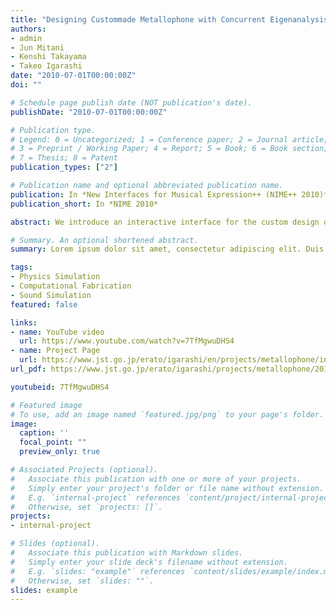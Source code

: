```yaml
---
title: "Designing Custommade Metallophone with Concurrent Eigenanalysis"
authors:
- admin
- Jun Mitani
- Kenshi Takayama
- Takeo Igarashi
date: "2010-07-01T00:00:00Z"
doi: ""

# Schedule page publish date (NOT publication's date).
publishDate: "2010-07-01T00:00:00Z"

# Publication type.
# Legend: 0 = Uncategorized; 1 = Conference paper; 2 = Journal article;
# 3 = Preprint / Working Paper; 4 = Report; 5 = Book; 6 = Book section;
# 7 = Thesis; 8 = Patent
publication_types: ["2"]

# Publication name and optional abbreviated publication name.
publication: In *New Interfaces for Musical Expression++ (NIME++ 2010)*
publication_short: In *NIME 2010*

abstract: We introduce an interactive interface for the custom design of metallophones. The shape of each plate must be determined in the design process so that the metallophone will produce the proper tone when struck with a mallet. Unfortunately, the relationship between plate shape and tone is complex, which makes it difficult to design plates with arbitrary shapes. Our system addresses this problem by running a concurrent numerical eigenanalysis during interactive geometry editing. It continuously presents a predicted tone to the user with both visual and audio feedback, thus making it possible to design a plate with any desired shape and tone. We developed this system to demonstrate the effectiveness of integrating real-time finite element method analysis into geometric editing to facilitate the design of custom-made musical instruments. An informal study demonstrated the ability of technically unsophisticated user to apply the system to complex metallophone design.

# Summary. An optional shortened abstract.
summary: Lorem ipsum dolor sit amet, consectetur adipiscing elit. Duis posuere tellus ac convallis placerat. Proin tincidunt magna sed ex sollicitudin condimentum.

tags:
- Physics Simulation
- Computational Fabrication
- Sound Simulation
featured: false

links:
- name: YouTube video
  url: https://www.youtube.com/watch?v=7TfMgwuDHS4
- name: Project Page
  url: https://www.jst.go.jp/erato/igarashi/en/projects/metallophone/index.html
url_pdf: https://www.jst.go.jp/erato/igarashi/projects/metallophone/2010-nime.pdf

youtubeid: 7TfMgwuDHS4

# Featured image
# To use, add an image named `featured.jpg/png` to your page's folder. 
image:
  caption: ''
  focal_point: ""
  preview_only: true

# Associated Projects (optional).
#   Associate this publication with one or more of your projects.
#   Simply enter your project's folder or file name without extension.
#   E.g. `internal-project` references `content/project/internal-project/index.md`.
#   Otherwise, set `projects: []`.
projects:
- internal-project

# Slides (optional).
#   Associate this publication with Markdown slides.
#   Simply enter your slide deck's filename without extension.
#   E.g. `slides: "example"` references `content/slides/example/index.md`.
#   Otherwise, set `slides: ""`.
slides: example
---
```


